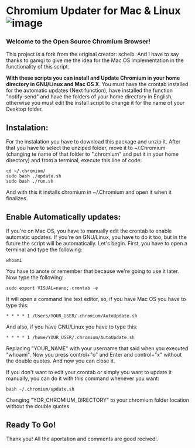 # Chromium Updater for Mac & Linux            ![image](https://user-images.githubusercontent.com/84420737/118993821-360ec700-b95c-11eb-8d6d-b07f7d79ff53.png)
### Welcome to the Open Source Chromium Browser!
This project is a fork from the original creator: scheib. And I have to say thanks to gamgi to give me the idea for the Mac OS implementation in the functionality of this script.

**With these scripts you can install and Update Chromium in your home directory in GNU/Linux and Mac OS X**. You must have the crontab installed for the automatic updates (Next function), have installed the function "notify-send" and have the folders of your home directory in English, otherwise you must edit the install script to change it for the name of your Desktop folder.

## Instalation:
  For the instalation you have to download this package and unzip it. After that you have to select the unziped folder, move it to ~/.Chromium (changing te name of that folder to ".chromium" and put it in your home directory) and from a terminal, execute this line of code:
```
cd ~/.chromium/
sudo bash ./update.sh
sudo bash ./run.sh
```
  And with this it installs chromium in ~/.Chromium and open it when it finalizes.

## Enable Automatically updates:
  If you're on Mac OS, you have to manually edit the crontab to enable automatic updates. If you're on GNU/Linux, you have to do it too, but in the future the script will be automatically. Let's begin. First, you have to open a terminal and type the following:
  ```
  whoami
  ```
  You have to anote or remember that because we're going to use it later. Now type the following:
  ```
  sudo export VISUAL=nano; crontab -e
 ```
 It will open a command line text editor, so, if you have Mac OS you have to type this:
 ```
 * * * * 1 /Users/YOUR_USER/.chromium/AutoUpdate.sh
 ```
 And also, if you have GNU/Linux you have to type this:
 ```
 * * * * 1 /home/YOUR_USER/.chromium/AutoUpdate.sh
 ```
  Replacing "YOUR_NAME" with your username that said when you executed "whoami". Now you press control+"o" and Enter and control+"x" without the double quotes. And now you can close it.

  If you don't want to edit your crontab or simply you want to update it manually, you can do it with this command whenever you want:
  ```
  bash ~/.chromium/update.sh
  ```
  Changing "YOR_CHROMIUM_DIRECTORY" to your chromium folder location without the double quotes. 

## Ready To Go!
  Thank you! All the aportation and comments are good recived!.
